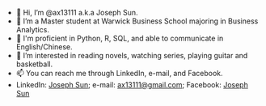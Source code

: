 - 👋 Hi, I’m @ax13111 a.k.a Joseph Sun.
- 💞️ I’m a Master student at Warwick Business School majoring in Business Analytics.
- 🔧 I'm proficient in Python, R, SQL, and able to communicate in English/Chinese.
- 👀 I’m interested in reading novels, watching series, playing guitar and basketball.
- 📫 You can reach me through LinkedIn, e-mail, and Facebook.
- LinkedIn: [Joseph Sun](https://www.linkedin.com/in/yen-peng-sun-50ab6819a); e-mail: ax13111@gmail.com; Facebook: [Joseph Sun
](https://www.facebook.com/profile.php?id=100000823536552)
<!---
ax13111/ax13111 is a ✨ special ✨ repository because its `README.md` (this file) appears on your GitHub profile.
You can click the Preview link to take a look at your changes.
--->
